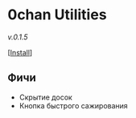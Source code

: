 # 0chan Utilities
*v.0.1.5* 

[<a href="https://github.com/Juribiyan/0chan-utilities/raw/master/es5/0chan-utilities.user.js?v=0.1.3">Install</a>]

## Фичи
* Скрытие досок
* Кнопка быстрого сажирования

